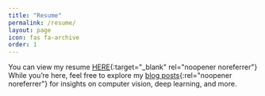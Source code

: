 ```yaml
---
title: "Resume"
permalink: /resume/
layout: page
icon: fas fa-archive
order: 1
---
```

You can view my resume [HERE](https://drive.google.com/file/d/1N7l4pHevBBCVqbNycEHWdoGhi1SfTNd4/view?usp=drive_link){:target="_blank" rel="noopener noreferrer"}
While you’re here, feel free to explore my [blog posts](/){:rel="noopener noreferrer"} for insights on computer vision, deep learning, and more.